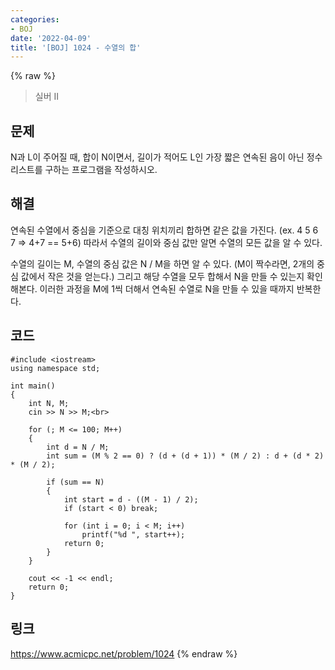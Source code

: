 ```yaml
---
categories:
- BOJ
date: '2022-04-09'
title: '[BOJ] 1024 - 수열의 합'
---
```


{% raw %}
> 실버 II<br>

## 문제
N과 L이 주어질 때, 합이 N이면서, 길이가 적어도 L인 가장 짧은 연속된 음이 아닌 정수 리스트를 구하는 프로그램을 작성하시오.

## 해결
연속된 수열에서 중심을 기준으로 대칭 위치끼리 합하면 같은 값을 가진다. (ex. 4 5 6 7 => 4+7 == 5+6) 따라서 수열의 길이와 중심 값만 알면 수열의 모든 값을 알 수 있다.<br>

수열의 길이는 M, 수열의 중심 값은 N / M을 하면 알 수 있다. (M이 짝수라면, 2개의 중심 값에서 작은 것을 얻는다.) 그리고 해당 수열을 모두 합해서 N을 만들 수 있는지 확인해본다. 이러한 과정을 M에 1씩 더해서 연속된 수열로 N을 만들 수 있을 때까지 반복한다.

## 코드
```
#include <iostream>
using namespace std;

int main()
{
	int N, M;
	cin >> N >> M;<br>

	for (; M <= 100; M++)
	{
		int d = N / M;
		int sum = (M % 2 == 0) ? (d + (d + 1)) * (M / 2) : d + (d * 2) * (M / 2);

		if (sum == N)
		{
			int start = d - ((M - 1) / 2);
			if (start < 0) break;

			for (int i = 0; i < M; i++)
				printf("%d ", start++);
			return 0;
		}
	}

	cout << -1 << endl;
	return 0;
}
```

## 링크
https://www.acmicpc.net/problem/1024
{% endraw %}
